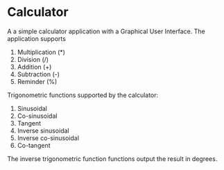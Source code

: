 # Calculator
A a simple calculator application with a Graphical User Interface. The application supports
1. Multiplication (*)
2. Division (/)
3. Addition (+)
4. Subtraction (-)
5. Reminder (%)

Trigonometric functions supported by the calculator:
1. Sinusoidal
2. Co-sinusoidal
3. Tangent
4. Inverse sinusoidal
5. Inverse co-sinusoidal
6. Co-tangent

The inverse trigonometric function functions output the result in degrees. 

